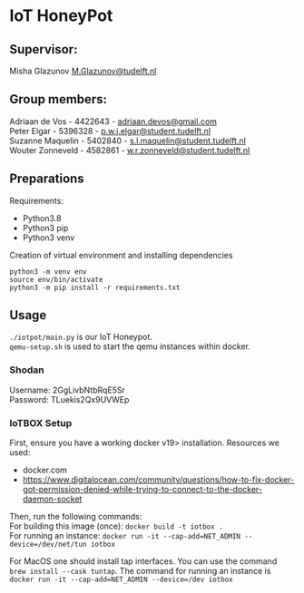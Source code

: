 # IoT HoneyPot

## Supervisor:  
Misha Glazunov M.Glazunov@tudelft.nl

## Group members:
Adriaan de Vos - 4422643 - adriaan.devos@gmail.com  
Peter Elgar - 5396328 - p.w.j.elgar@student.tudelft.nl  
Suzanne Maquelin - 5402840 - s.l.maquelin@student.tudelft.nl  
Wouter Zonneveld - 4582861 - w.r.zonneveld@student.tudelft.nl  

## Preparations
Requirements:
- Python3.8
- Python3 pip
- Python3 venv

Creation of virtual environment and installing dependencies
```shell
python3 -m venv env
source env/bin/activate
python3 -m pip install -r requirements.txt
```

## Usage
`./iotpot/main.py` is our IoT Honeypot.  
`qemu-setup.sh` is used to start the qemu instances within docker.

### Shodan
Username: 2GgLivbNtbRqE5Sr\
Password: TLuekis2Qx9UVWEp

### IoTBOX Setup
First, ensure you have a working docker v19> installation. Resources we used:
- docker.com
- https://www.digitalocean.com/community/questions/how-to-fix-docker-got-permission-denied-while-trying-to-connect-to-the-docker-daemon-socket

Then, run the following commands:  
For building this image (once): ```docker build -t iotbox .```  
For running an instance: ```docker run -it --cap-add=NET_ADMIN --device=/dev/net/tun iotbox```  

For MacOS one should install tap interfaces. You can use the command ```brew install --cask tuntap```.
The command for running an instance is ```docker run -it --cap-add=NET_ADMIN --device=/dev iotbox```

[comment]: <> (TODO add a description for getting and running the .sh file)
[comment]: <> (TODO add a description for setting up tuntap on Mac)
